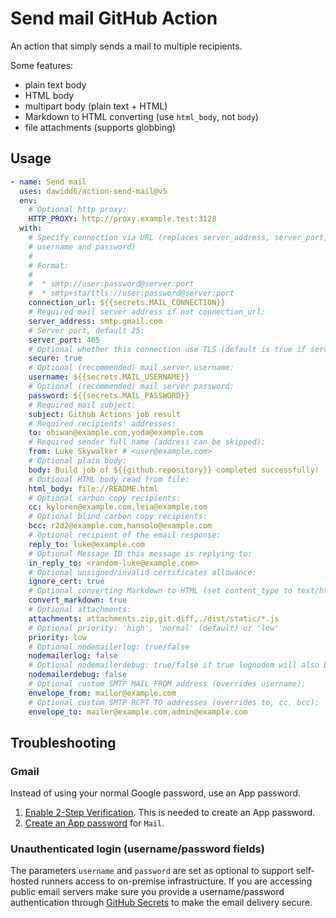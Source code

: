 # Send mail GitHub Action

An action that simply sends a mail to multiple recipients.

Some features:

- plain text body
- HTML body
- multipart body (plain text + HTML)
- Markdown to HTML converting (use `html_body`, not `body`)
- file attachments (supports globbing)

## Usage

```yaml
- name: Send mail
  uses: dawidd6/action-send-mail@v5
  env:
    # Optional http proxy:
    HTTP_PROXY: http://proxy.example.test:3128
  with:
    # Specify connection via URL (replaces server_address, server_port, secure,
    # username and password)
    #
    # Format:
    #
    #  * smtp://user:password@server:port
    #  * smtp+starttls://user:password@server:port
    connection_url: ${{secrets.MAIL_CONNECTION}}
    # Required mail server address if not connection_url:
    server_address: smtp.gmail.com
    # Server port, default 25:
    server_port: 465
    # Optional whether this connection use TLS (default is true if server_port is 465)
    secure: true
    # Optional (recommended) mail server username:
    username: ${{secrets.MAIL_USERNAME}}
    # Optional (recommended) mail server password:
    password: ${{secrets.MAIL_PASSWORD}}
    # Required mail subject:
    subject: Github Actions job result
    # Required recipients' addresses:
    to: obiwan@example.com,yoda@example.com
    # Required sender full name (address can be skipped):
    from: Luke Skywalker # <user@example.com>
    # Optional plain body:
    body: Build job of ${{github.repository}} completed successfully!
    # Optional HTML body read from file:
    html_body: file://README.html
    # Optional carbon copy recipients:
    cc: kyloren@example.com,leia@example.com
    # Optional blind carbon copy recipients:
    bcc: r2d2@example.com,hansolo@example.com
    # Optional recipient of the email response:
    reply_to: luke@example.com
    # Optional Message ID this message is replying to:
    in_reply_to: <random-luke@example.com>
    # Optional unsigned/invalid certificates allowance:
    ignore_cert: true
    # Optional converting Markdown to HTML (set content_type to text/html too):
    convert_markdown: true
    # Optional attachments:
    attachments: attachments.zip,git.diff,./dist/static/*.js
    # Optional priority: 'high', 'normal' (default) or 'low'
    priority: low
    # Optional nodemailerlog: true/false
    nodemailerlog: false
    # Optional nodemailerdebug: true/false if true lognodem will also be set true
    nodemailerdebug: false
    # Optional custom SMTP MAIL FROM address (overrides username):
    envelope_from: mailer@example.com
    # Optional custom SMTP RCPT TO addresses (overrides to, cc, bcc):
    envelope_to: mailer@example.com,admin@example.com
```

## Troubleshooting

### Gmail

Instead of using your normal Google password, use an App password.

1. [Enable 2-Step Verification](https://support.google.com/accounts/answer/185839?hl=en&co=GENIE.Platform%3DAndroid). This is needed to create an App password.
2. [Create an App password](https://support.google.com/accounts/answer/185833?hl=en) for `Mail`.

### Unauthenticated login (username/password fields)

The parameters `username` and `password` are set as optional to support self-hosted runners access to on-premise infrastructure. If
you are accessing public email servers make sure you provide a username/password authentication through [GitHub Secrets](https://docs.github.com/en/actions/reference/encrypted-secrets) to make the email delivery secure.
